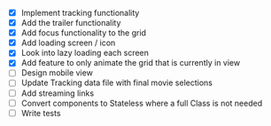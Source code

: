 - [X] Implement tracking functionality
- [X] Add the trailer functionality
- [X] Add focus functionality to the grid
- [X] Add loading screen / icon
- [X] Look into lazy loading each screen
- [X] Add feature to only animate the grid that is currently in view
- [ ] Design mobile view
- [ ] Update Tracking data file with final movie selections
- [ ] Add streaming links
- [ ] Convert components to Stateless where a full Class is not needed
- [ ] Write tests
